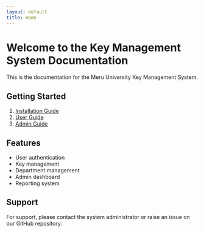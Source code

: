 ```yaml
---
layout: default
title: Home
---
```


# Welcome to the Key Management System Documentation

This is the documentation for the Meru University Key Management System.

## Getting Started

1. [Installation Guide](installation)
2. [User Guide](user-guide)
3. [Admin Guide](admin-guide)

## Features

- User authentication
- Key management
- Department management
- Admin dashboard
- Reporting system

## Support

For support, please contact the system administrator or raise an issue on our GitHub repository. 